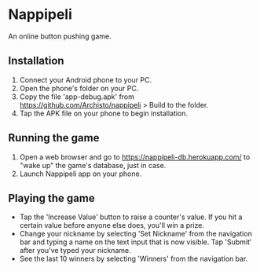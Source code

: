 # Nappipeli

An online button pushing game.

## Installation
1. Connect your Android phone to your PC.
2. Open the phone's folder on your PC.
3. Copy the file 'app-debug.apk' from https://github.com/Archisto/nappipeli > Build to the folder.
4. Tap the APK file on your phone to begin installation.

## Running the game
1. Open a web browser and go to https://nappipeli-db.herokuapp.com/ to "wake up" the game's database, just in case.
2. Launch Nappipeli app on your phone.

## Playing the game
- Tap the 'Increase Value' button to raise a counter's value. If you hit a certain value before anyone else does, you'll win a prize.
- Change your nickname by selecting 'Set Nickname' from the navigation bar and typing a name on the text input that is now visible. Tap 'Submit' after you've typed your nickname.
- See the last 10 winners by selecting 'Winners' from the navigation bar.
